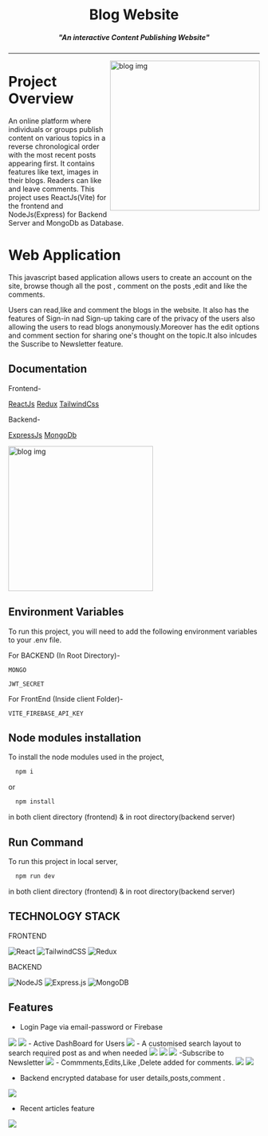 <h1 align="center">Blog Website</h1>
<h5 align="center">"An interactive Content Publishing Website"</h5>

<hr>

<img align="right" height="300px" alt="blog img" src="https://img.freepik.com/free-vector/blogging-fun-content-creation-online-streaming-video-blog-young-girl-making-selfie-social-network-sharing-feedback-self-promotion-strategy-vector-isolated-concept-metaphor-illustration_335657-855.jpg">

# Project Overview

An online platform where individuals or groups publish content on various topics in a reverse chronological order with the most recent posts appearing first. It contains features like text, images in their blogs. Readers can like and leave comments.
This project uses ReactJs(Vite) for the frontend and NodeJs(Express) for Backend Server and MongoDb as Database. 

# Web Application

This javascript based application allows users to create an account on the site, browse though all the post , comment on the posts  ,edit and like the comments.

Users can read,like and comment the blogs in the website. It also has the features of Sign-in nad Sign-up taking care of the privacy of the users also allowing the users to read blogs anonymously.Moreover has the edit options and comment section for sharing one's thought on the topic.It also inlcudes the Suscribe to Newsletter feature.

<!--<img align="left" height="290px" src="https://cdni.iconscout.com/illustration/premium/thumb/stock-market-and-trading-education-7113777-5783443.png">-->

## Documentation
Frontend-

[ReactJs](https://react.dev/blog/2023/03/16/introducing-react-dev)
[Redux](https://redux.js.org/)
[TailwindCss](https://v2.tailwindcss.com/docs)


Backend-

[ExpressJs](https://devdocs.io/express/)
[MongoDb](https://www.mongodb.com/docs/)


<img  height="290px" alt="blog img" src="https://mailrelay.com/wp-content/uploads/2018/03/que-es-un-blog-1.png">

## Environment Variables

To run this project, you will need to add the following environment variables to your .env file.

For BACKEND (In Root Directory)-

`MONGO`

`JWT_SECRET`

For FrontEnd (Inside client Folder)-

`VITE_FIREBASE_API_KEY`

## Node modules installation

To install the node modules used in the project,

```bash
  npm i 
```
or

```bash
  npm install 
```

in both client directory (frontend) &
in root directory(backend server)


## Run Command

To run this project in local server,

```bash
  npm run dev
```
in both client directory (frontend) &
in root directory(backend server)

## TECHNOLOGY STACK

FRONTEND

![React](https://img.shields.io/badge/react-%2320232a.svg?style=for-the-badge&logo=react&logoColor=%2361DAFB)
![TailwindCSS](https://img.shields.io/badge/tailwindcss-%2338B2AC.svg?style=for-the-badge&logo=tailwind-css&logoColor=white) ![Redux](https://img.shields.io/badge/redux-%23593d88.svg?style=for-the-badge&logo=redux&logoColor=white)

BACKEND

![NodeJS](https://img.shields.io/badge/node.js-6DA55F?style=for-the-badge&logo=node.js&logoColor=white)
![Express.js](https://img.shields.io/badge/express.js-%23404d59.svg?style=for-the-badge&logo=express&logoColor=%2361DAFB)
![MongoDB](https://img.shields.io/badge/MongoDB-%234ea94b.svg?style=for-the-badge&logo=mongodb&logoColor=white)

## Features

- Login Page via email-password or Firebase 
 <img  src="img_templates/img0.png">
<img  src="img_templates/img1.png">
- Active DashBoard for Users
<img  src="img_templates/img2.png">
- A customised search layout to search required post as and when needed
<img  src="img_templates/img3.png">
<img src="img_templates/img4.png">
<img src="img_templates/img5.png">
-Subscribe to Newsletter
 <img src="img_templates/img6.png">
- Commments,Edits,Like ,Delete added for comments.
<img src="img_templates/img7.png">
<img src="img_templates/img8.png">

- Backend encrypted database for user details,posts,comment .
<img src="img_templates/img9.png">

- Recent articles feature
<img src="img_templates/img10.png">

